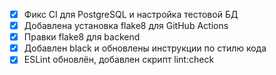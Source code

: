 - [x] Фикс CI для PostgreSQL и настройка тестовой БД
- [x] Добавлена установка flake8 для GitHub Actions
- [x] Правки flake8 для backend
- [x] Добавлен black и обновлены инструкции по стилю кода
- [x] ESLint обновлён, добавлен скрипт lint:check
